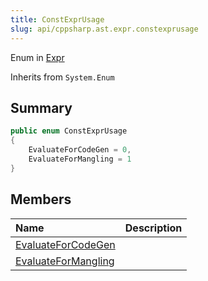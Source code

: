 ```yaml
---
title: ConstExprUsage
slug: api/cppsharp.ast.expr.constexprusage
---
```

Enum in [Expr](/api/cppsharp/ast/expr)

Inherits from `System.Enum`

## Summary



```csharp
public enum ConstExprUsage
{
    EvaluateForCodeGen = 0,
    EvaluateForMangling = 1
}
```

## Members

|Name|Description|
|:---|:---|
|[EvaluateForCodeGen](/api/cppsharp/ast/expr/constexprusage/evaluateforcodegen)||
|[EvaluateForMangling](/api/cppsharp/ast/expr/constexprusage/evaluateformangling)||

